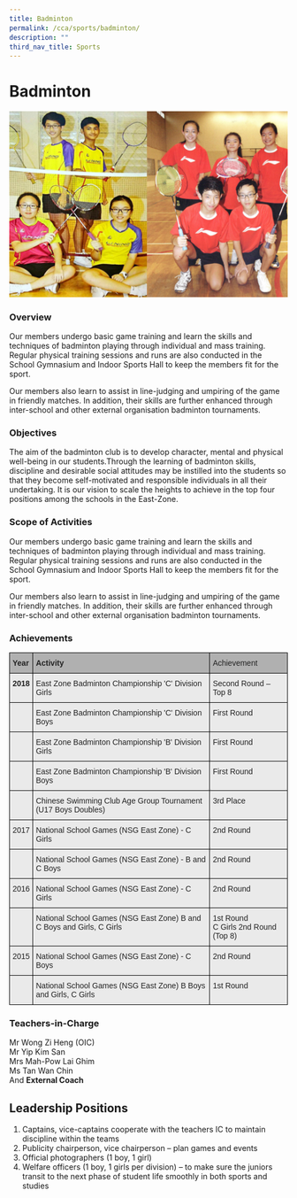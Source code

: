 ```yaml
---
title: Badminton
permalink: /cca/sports/badminton/
description: ""
third_nav_title: Sports
---
```

Badminton
=========

![Badminton](/images/Badminton.jpg)

### Overview

Our members undergo basic game training and learn the skills and techniques of badminton playing through individual and mass training. Regular physical training sessions and runs are also conducted in the School Gymnasium and Indoor Sports Hall to keep the members fit for the sport. 

  

Our members also learn to assist in line-judging and umpiring of the game in friendly matches. In addition, their skills are further enhanced through inter-school and other external organisation badminton tournaments.

  

### Objectives

The aim of the badminton club is to develop character, mental and physical well-being in our students.Through the learning of badminton skills, discipline and desirable social attitudes may be instilled into the students so that they become self-motivated and responsible individuals in all their undertaking. It is our vision to scale the heights to achieve in the top four positions among the schools in the East-Zone.  

  

### Scope of Activities

Our members undergo basic game training and learn the skills and techniques of badminton playing through individual and mass training. Regular physical training sessions and runs are also conducted in the School Gymnasium and Indoor Sports Hall to keep the members fit for the sport.

  

Our members also learn to assist in line-judging and umpiring of the game in friendly matches. In addition, their skills are further enhanced through inter-school and other external organisation badminton tournaments.

  

### Achievements

<style type="text/css">
.tg  {border-collapse:collapse;border-spacing:0;}
.tg td{border-color:black;border-style:solid;border-width:1px;font-family:Arial, sans-serif;font-size:14px;
  overflow:hidden;padding:10px 5px;word-break:normal;}
.tg th{border-color:black;border-style:solid;border-width:1px;font-family:Arial, sans-serif;font-size:14px;
  font-weight:normal;overflow:hidden;padding:10px 5px;word-break:normal;}
.tg .tg-y7qa{background-color:#EAEAEA;color:#222;text-align:left;vertical-align:top}
.tg .tg-1xc9{background-color:#B0B0B0;color:#222;font-weight:bold;text-align:left;vertical-align:top}
.tg .tg-laxs{background-color:#EAEAEA;text-align:left;vertical-align:middle}
.tg .tg-cduw{background-color:#B0B0B0;color:#222;text-align:left;vertical-align:top}
.tg .tg-rj1p{background-color:#EAEAEA;color:#222;font-weight:bold;text-align:left;vertical-align:top}
</style>
<table class="tg">
<thead>
  <tr>
    <th class="tg-1xc9"><span style="color:#222">Year</span></th>
    <th class="tg-1xc9"><span style="color:#222">Activity</span></th>
    <th class="tg-cduw"><span style="color:#222">Achievement</span></th>
  </tr>
</thead>
<tbody>
  <tr>
    <td class="tg-rj1p"><span style="color:#222"> 2018</span></td>
    <td class="tg-y7qa"><span style="color:#222">East Zone Badminton Championship 'C' Division Girls</span></td>
    <td class="tg-y7qa"><span style="color:#222">Second Round – Top 8</span></td>
  </tr>
  <tr>
    <td class="tg-rj1p"> </td>
    <td class="tg-y7qa"><span style="color:#222">East Zone Badminton Championship 'C' Division Boys</span></td>
    <td class="tg-y7qa"><span style="color:#222">First Round</span></td>
  </tr>
  <tr>
    <td class="tg-rj1p"> </td>
    <td class="tg-y7qa"><span style="color:#222">East Zone Badminton Championship 'B' Division Girls</span></td>
    <td class="tg-y7qa"><span style="color:#222">First Round</span></td>
  </tr>
  <tr>
    <td class="tg-rj1p"> </td>
    <td class="tg-y7qa"><span style="color:#222">East Zone Badminton Championship 'B' Division Boys</span></td>
    <td class="tg-y7qa"><span style="color:#222">First Round</span></td>
  </tr>
  <tr>
    <td class="tg-rj1p"> </td>
    <td class="tg-y7qa"><span style="color:#222">Chinese Swimming Club Age Group Tournament (U17 Boys Doubles) </span></td>
    <td class="tg-y7qa"><span style="color:#222">3</span>rd Place</td>
  </tr>
  <tr>
    <td class="tg-y7qa"><span style="color:#222"> </span>2017</td>
    <td class="tg-y7qa"><span style="color:#222">National School Games (NSG East Zone) - C Girls</span></td>
    <td class="tg-y7qa"><span style="color:#222">2nd Round</span></td>
  </tr>
  <tr>
    <td class="tg-y7qa"><span style="color:#222"> </span></td>
    <td class="tg-y7qa"><span style="color:#222">National School Games (NSG East Zone) - B and C Boys</span></td>
    <td class="tg-y7qa"><span style="color:#222">2nd Round</span></td>
  </tr>
  <tr>
    <td class="tg-y7qa"><span style="color:#222"> </span>2016</td>
    <td class="tg-y7qa"><span style="color:#222">National School Games (NSG East Zone) - C Girls</span></td>
    <td class="tg-y7qa"><span style="color:#222">2nd Round</span></td>
  </tr>
  <tr>
    <td class="tg-laxs"></td>
    <td class="tg-y7qa"><span style="color:#222">National School Games (NSG East Zone) B and C Boys and Girls, C Girls</span></td>
    <td class="tg-y7qa"><span style="color:#222">1st Round</span><br><span style="color:#222">C Girls 2nd Round (Top 8)</span></td>
  </tr>
  <tr>
    <td class="tg-y7qa"><span style="color:#222"> </span>2015</td>
    <td class="tg-y7qa"><span style="color:#222">National School Games (NSG East Zone) - C Boys</span></td>
    <td class="tg-y7qa"><span style="color:#222">2nd Round </span></td>
  </tr>
  <tr>
    <td class="tg-y7qa"><span style="color:#222"> </span></td>
    <td class="tg-y7qa"><span style="color:#222">National School Games (NSG East Zone) B Boys and Girls, C Girls</span></td>
    <td class="tg-y7qa"><span style="color:#222">1st Round </span></td>
  </tr>
</tbody>
</table>


### Teachers-in-Charge  

Mr Wong Zi Heng (OIC) <br>
Mr Yip Kim San <br>
Mrs Mah-Pow Lai Ghim  <br>
Ms Tan Wan Chin <br>
And <b>External Coach</b>  

Leadership Positions
--------------------

1.  Captains, vice-captains cooperate with the teachers IC to maintain discipline within the teams
2.  Publicity chairperson, vice chairperson – plan games and events
3.  Official photographers (1 boy, 1 girl)
4.  Welfare officers (1 boy, 1 girls per division) – to make sure the juniors transit to the next phase of student life smoothly in both sports and studies